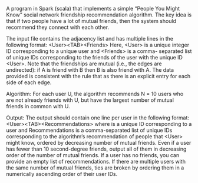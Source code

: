 A program in Spark (scala) that implements a simple “People You Might Know” social network friendship recommendation algorithm. The key idea is that if two people have a lot of mutual friends, then the system should recommend they connect with each other.

The input file contains the adjacency list and has multiple lines in the following format: \<User>\<TAB>\<Friends>
Here, \<User> is a unique integer ID corresponding to a unique user and \<Friends> is a comma- separated list of unique IDs corresponding to the friends of the user with the unique ID \<User>. Note that the friendships are mutual (i.e., the edges are undirected): if A is friend with B then B is also friend with A. The data provided is consistent with the rule that as there is an explicit entry for each side of each edge.

Algorithm: For each user U, the algorithm recommends N = 10 users who are not already friends with U, but have the largest number of mutual friends in common with U.

Output: The output should contain one line per user in the following format:
\<User>\<TAB>\<Recommendations>
where <User> is a unique ID corresponding to a user and Recommendations is a comma-separated list of unique IDs corresponding to the algorithm’s recommendation of people that \<User> might know, ordered by decreasing number of mutual friends. Even if a user has fewer than 10 second-degree friends, output all of them in decreasing order of the number of mutual friends. If a user has no friends, you can provide an empty list of recommendations. If there are multiple users with the same number of mutual friends, ties are broken by ordering them in a numerically ascending order of their user IDs.

